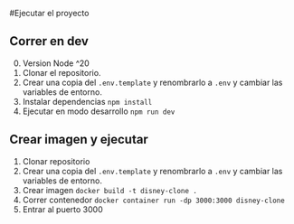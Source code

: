 #Ejecutar el proyecto

## Correr en dev
0. Version Node ^20
1. Clonar el repositorio.
2. Crear una copia del ```.env.template``` y renombrarlo a ```.env``` y cambiar las variables de entorno.
3. Instalar dependencias ```npm install```
4. Ejecutar en modo desarrollo ```npm run dev```

## Crear imagen y ejecutar
1. Clonar repositorio
2. Crear una copia del ```.env.template``` y renombrarlo a ```.env``` y cambiar las variables de entorno.
3. Crear imagen ```docker build -t disney-clone .```
4. Correr contenedor ```docker container run -dp 3000:3000 disney-clone```
5. Entrar al puerto 3000 

